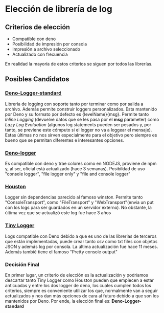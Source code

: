# Elección de librería de log

## Criterios de elección
- Compatible con deno
- Posibilidad de impresión por consola
- Impresión a archivo seleccionado
- Actualizado con frecuencia

En realidad la mayoría de estos criterios se siguen por todos las librerías.


## Posibles Candidatos

### [Deno-Logger-standard](https://deno.land/std@0.209.0/log/mod.ts)
Librería de logging con soporte tanto por terminar como por salida a archivo. Además permite construir loggers personalizados. Esta mantenido por Deno y su formato por defecto es {levelName}{msg}. Permite tanto _Inline Logging_ (devuelve datos que se les pasa por el __msg__ parameter) como _Lazy Log Evaluation_ (algunos log statements pueden ser pesados y, por tanto, se previene este cómputo si el logger no va a loggear el mensaje). Estas últimas no nos sirven especialmente para el objetivo pero siempre es bueno que se permitan diferentes e interesantes opciones.

### [Deno-logger](https://deno.land/x/logger@v1.1.3)

Es compatible con deno y trae colores como en NODEJS, proviene de npm y, al ser, oficial está actualizado (hace 3 semanas). Posibildad de uso "console logger", "file logger only" y "file and console logger"

### [Houston](https://deno.land/x/houston@1.0.0)
Logger sin dependencias parecido al famoso winston. Permite tanto "ConsoleTransport", como "FileTransport" y "WebTransport"(envia un put con los logs para ser guardados en un servidor externo). No obstante, la última vez que se actualizó este log fue hace 3 años

### [Tiny Logger](https://deno.land/x/tiny_logger@v1.0.13)
Logs compatible con Deno debido a que es uno de las librerias de terceros que están implementadas, puede crear tanto csv como txt files con objetos JSON y además log por consola. La última actualización fue hace 11 meses. Además tambié tiene el famoso "Pretty console output"

### Decisión Final

En primer lugar, un criterio de elección es la actualización y podríamos descartar tanto Tiny Logger como Houston pueden que empiecen a estar anticuadas y entre los dos logger de deno, los cuales cumplen todos los criterios, siempre es conveniente utilizar los que, normalmente van a seguir actualizados y nos dan más opciones de cara al futuro debido a que son los mantenidos por Deno. Por ende, la elección final es: **Deno-Logger-standard**